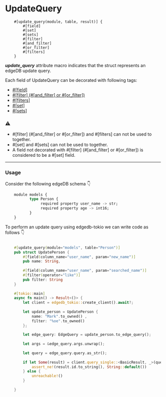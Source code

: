 # UpdateQuery

        #[update_query(module, table, result)] {
            #[field]
            #[set]
            #[sets]
            #[filter]
            #[and_filter]
            #[or_filter]
            #[filters]
        }

**_update_query_** attribute macro indicates that the struct represents an edgeDB update query.

Each field of UpdateQuery can be decorated with following tags:
- [#[field]](../inner_attributes/field.md)
- [#[filter] (#[and_filter] or #[or_filter])](../inner_attributes/filter.md)
- [#[filters]](../shape-macros/edgedb-filters.md)
- [#[set]](../inner_attributes/set.md)
- [#[sets]](../shape-macros/edgedb-sets.md)



### ⚠️ 
 - #[filter] (#[and_filter] or #[or_filter]) and #[filters] can not be used to together.
 - #[set] and #[sets] can not be used to together.
 - A field not decorated with #[filter] (#[and_filter] or #[or_filter]) is considered to be a #[set] field.
---

### Usage

Consider the following edgeDB schema 👇

```sql
    module models { 
           type Person {
                required property user_name -> str;
                required property age -> int16;
           }
    }
```
To perform an update query using edgedb-tokio we can write code as follows 👇

```rust

    #[update_query(module="models", table="Person")]
    pub struct UpdatePerson {
        #[field(column_name="user_name", param="new_name")]
        pub name: String,
        
        #[field(column_name="user_name", param="searched_name")]
        #[filter(operator="like")]
        pub filter: String
    }
    
    #[tokio::main]
    async fn main() -> Result<()> {
        let client = edgedb_tokio::create_client().await?;
        
        let update_person = UpdatePerson {
            name: "Mark".to_owned() ,
            filter: "%oe".to_owned()
        };
    
        let edge_query: EdgeQuery = update_person.to_edge_query();
    
        let args = &edge_query.args.unwrap();
    
        let query = edge_query.query.as_str();
    
        if let Some(result) = client.query_single::<BasicResult, _>(query, args).await? {
            assert_ne!(result.id.to_string(), String::default())
        } else {
            unreachable!()
        }
        
    }
```
